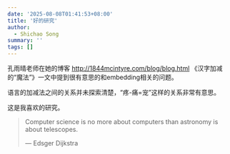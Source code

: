 ```yaml
---
date: '2025-08-08T01:41:53+08:00'
title: '好的研究'
author:
  - Shichao Song
summary: ''
tags: []
---
```


孔雨晴老师在她的博客 http://1844mcintyre.com/blog/blog.html 《汉字加减的“魔法”》一文中提到很有意思的和embedding相关的问题。

语言的加减法之间的关系并未探索清楚，“疼-痛=宠”这样的关系非常有意思。

这是我喜欢的研究。

> Computer science is no more about computers than astronomy is about telescopes.
>
> — Edsger Dijkstra
